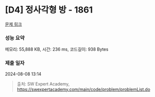 # [D4] 정사각형 방 - 1861 

[문제 링크](https://swexpertacademy.com/main/code/problem/problemDetail.do?contestProbId=AV5LtJYKDzsDFAXc) 

### 성능 요약

메모리: 55,888 KB, 시간: 236 ms, 코드길이: 938 Bytes

### 제출 일자

2024-08-08 13:14



> 출처: SW Expert Academy, https://swexpertacademy.com/main/code/problem/problemList.do
